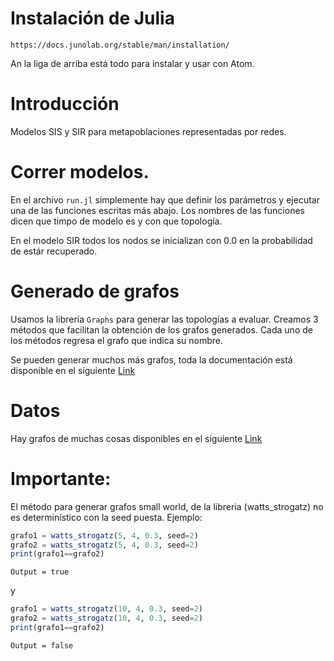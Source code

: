 # Instalación de Julia

`https://docs.junolab.org/stable/man/installation/`

An la liga de arriba está todo para instalar y usar con Atom.

# Introducción

Modelos SIS y SIR para metapoblaciones representadas por redes.

# Correr modelos.
En el archivo `run.jl` simplemente hay que definir los parámetros y ejecutar una de las funciones
escritas más abajo. Los nombres de las funciones dicen que timpo de modelo es
y con que topología.

En el modelo SIR todos los nodos se inicializan con 0.0 en la probabilidad de
estár recuperado. 

# Generado de grafos
Usamos la librería `Graphs` para generar las topologías a evaluar. Creamos
3 métodos que facilitan la obtención de los grafos generados. Cada
uno de los métodos regresa el grafo que indica su nombre.

Se pueden generar muchos más grafos, toda la documentación está disponible en
el siguiente [Link](https://juliagraphs.org/Graphs.jl/stable/generators/#All-Generators)

# Datos

Hay grafos de muchas cosas disponibles en el siguiente [Link](https://snap.stanford.edu/data/index.html)


# Importante:

El método para generar grafos small world, de la libreria (watts_strogatz) no es
determinístico con la seed puesta. Ejemplo:
 ```julia
 grafo1 = watts_strogatz(5, 4, 0.3, seed=2)
 grafo2 = watts_strogatz(5, 4, 0.3, seed=2)
 print(grafo1==grafo2)
 ```
 ```
 Output = true
 ```
 y
 ```julia
 grafo1 = watts_strogatz(10, 4, 0.3, seed=2)
 grafo2 = watts_strogatz(10, 4, 0.3, seed=2)
 print(grafo1==grafo2)
 ```
 ```
 Output = false
 ```
